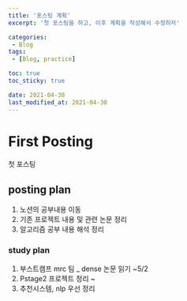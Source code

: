 ```yaml
---
title: '포스팅 계획'
excerpt: '첫 포스팅을 하고, 이후 계획을 작성해서 수정하자'

categories:
 - Blog
tags:
 - [Blog, practice]

toc: true
toc_sticky: true

date: 2021-04-30
last_modified_at: 2021-04-30
---
```


# First Posting

첫 포스팅 

## posting plan

1. 노션의 공부내용 이동
2. 기존 프로젝트 내용 및 관련 논문 정리
3. 알고리즘 공부 내용 해석 정리

### study plan
1. 부스트캠프 mrc 팀 _ dense 논문 읽기 ~5/2
2. Pstage2 프로젝트 정리 ~
3. 추천시스템, nlp 우선 정리